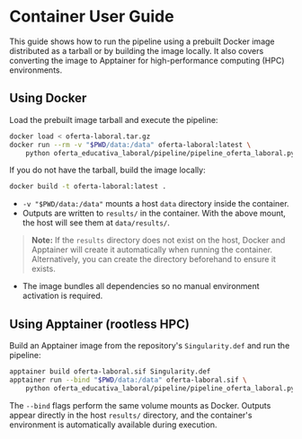 # Container User Guide

This guide shows how to run the pipeline using a prebuilt Docker image distributed as a tarball or by building the image locally. It also covers converting the image to Apptainer for high-performance computing (HPC) environments.

## Using Docker

Load the prebuilt image tarball and execute the pipeline:

```bash
docker load < oferta-laboral.tar.gz
docker run --rm -v "$PWD/data:/data" oferta-laboral:latest \
    python oferta_educativa_laboral/pipeline/pipeline_oferta_laboral.py make full -v5
```

If you do not have the tarball, build the image locally:

```bash
docker build -t oferta-laboral:latest .
```

- `-v "$PWD/data:/data"` mounts a host `data` directory inside the container.
- Outputs are written to `results/` in the container. With the above mount, the host will see them at `data/results/`.

> **Note:** If the `results` directory does not exist on the host, Docker and Apptainer will create it automatically when running the container. Alternatively, you can create the directory beforehand to ensure it exists.

- The image bundles all dependencies so no manual environment activation is required.

## Using Apptainer (rootless HPC)

Build an Apptainer image from the repository's `Singularity.def` and run the pipeline:

```bash
apptainer build oferta-laboral.sif Singularity.def
apptainer run --bind "$PWD/data:/data" oferta-laboral.sif \
    python oferta_educativa_laboral/pipeline/pipeline_oferta_laboral.py make full -v5
```

The `--bind` flags perform the same volume mounts as Docker. Outputs appear directly in the host `results/` directory, and the container's environment is automatically available during execution.
